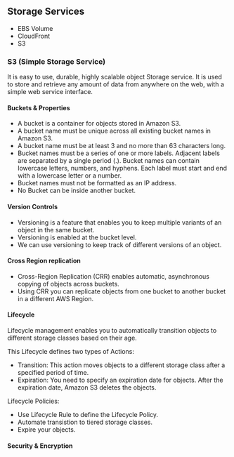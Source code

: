 ## Storage Services

- EBS Volume
- CloudFront
- S3

### S3 (Simple Storage Service)

It is easy to use, durable, highly scalable object Storage service. It is used to store and retrieve any amount of data from anywhere on the web, with a simple web service interface.

#### Buckets & Properties

- A bucket is a container for objects stored in Amazon S3.
- A bucket name must be unique across all existing bucket names in Amazon S3.
- A bucket name must be at least 3 and no more than 63 characters long.
- Bucket names must be a series of one or more labels. Adjacent labels are separated by a single period (.). Bucket names can contain lowercase letters, numbers, and hyphens. Each label must start and end with a lowercase letter or a number.
- Bucket names must not be formatted as an IP address.
- No Bucket can be inside another bucket.

#### Version Controls

- Versioning is a feature that enables you to keep multiple variants of an object in the same bucket.
- Versioning is enabled at the bucket level.
- We can use versioning to keep track of different versions of an object.

#### Cross Region replication

- Cross-Region Replication (CRR) enables automatic, asynchronous copying of objects across buckets.
- Using CRR you can replicate objects from one bucket to another bucket in a different AWS Region.

#### Lifecycle

Lifecycle management enables you to automatically transition objects to different storage classes based on their age.

This Lifecycle defines two types of Actions:

- Transition: This action moves objects to a different storage class after a specified period of time.
- Expiration: You need to specify an expiration date for objects. After the expiration date, Amazon S3 deletes the objects.

Lifecycle Policies:

- Use Lifecycle Rule to define the Lifecycle Policy.
- Automate transistion to tiered storage classes.
- Expire your objects.

#### Security & Encryption
